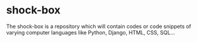# shock-box
The shock-box is a repository which will contain codes or code snippets of varying computer languages like Python, Django, HTML, CSS, SQL...
